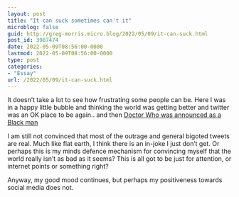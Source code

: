 ```yaml
---
layout: post
title: "It can suck sometimes can't it"
microblog: false
guid: http://greg-morris.micro.blog/2022/05/09/it-can-suck.html
post_id: 3987474
date: 2022-05-09T08:56:00-0000
lastmod: 2022-05-09T08:56:00-0000
type: post
categories:
- "Essay"
url: /2022/05/09/it-can-suck.html
---
```

It doesn’t take a lot to see how frustrating some people can be. Here I was in a happy little bubble and thinking the world was getting better and twitter was an OK place to be again.. and then [Doctor Who was announced as a Black man](https://www.theguardian.com/tv-and-radio/2022/may/08/doctor-who-ncuti-gatwas-irrepressible-rise-to-new-time-lord)

I am still not convinced that most of the outrage and general bigoted tweets are real. Much like flat earth, I think there is an in-joke I just don’t get. Or perhaps this is my minds defence mechanism for convincing myself that the world really isn’t as bad as it seems? This is all got to be just for attention, or internet points or something right?

Anyway, my good mood continues, but perhaps my positiveness towards social media does not.
